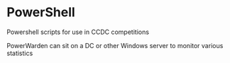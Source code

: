 # PowerShell
Powershell scripts for use in CCDC competitions

PowerWarden can sit on a DC or other Windows server to monitor various statistics
